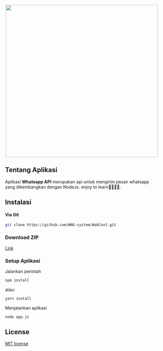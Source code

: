 <p align="center">
    <a href="https://github.com/Kantrawibawa10" target="_blank"><img src="https://developers.giphy.com/branch/master/static/api-512d36c09662682717108a38bbb5c57d.gif" width="500"></a>
</p>

## Tentang Aplikasi

Aplikasi <b>Whatsapp API</b> merupakan api untuk mengirim pesan whatsapp yang dikembangkan dengan NodeJs. enjoy to learn👋🏻👋🏻.

## Instalasi
#### Via Git
```bash
git clone https://github.com/WNG-system/Wablast.git
```

### Download ZIP
[Link](https://github.com/WNG-system/Wablast/archive/refs/heads/main.zip)

### Setup Aplikasi
Jalankan perintah 
```bash
npm install
```
atau:
```bash
yarn install
```

Menjalankan aplikasi
```bash
node app.js
```

## License

[MIT license](https://opensource.org/licenses/MIT)
